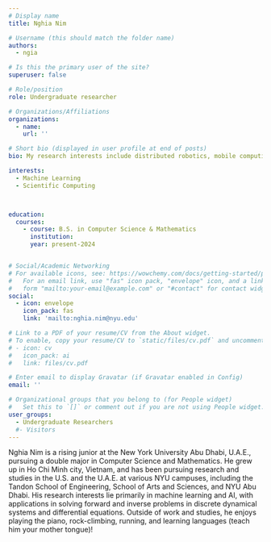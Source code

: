 ```yaml
---
# Display name
title: Nghia Nim

# Username (this should match the folder name)
authors:
  - ngia

# Is this the primary user of the site?
superuser: false

# Role/position
role: Undergraduate researcher

# Organizations/Affiliations
organizations:
  - name:
    url: ''

# Short bio (displayed in user profile at end of posts)
bio: My research interests include distributed robotics, mobile computing and programmable matter.

interests:
  - Machine Learning
  - Scientific Computing



education:
  courses:
    - course: B.S. in Computer Science & Mathematics
      institution: 
      year: present-2024


# Social/Academic Networking
# For available icons, see: https://wowchemy.com/docs/getting-started/page-builder/#icons
#   For an email link, use "fas" icon pack, "envelope" icon, and a link in the
#   form "mailto:your-email@example.com" or "#contact" for contact widget.
social:
  - icon: envelope
    icon_pack: fas
    link: 'mailto:nghia.nim@nyu.edu'

# Link to a PDF of your resume/CV from the About widget.
# To enable, copy your resume/CV to `static/files/cv.pdf` and uncomment the lines below.
# - icon: cv
#   icon_pack: ai
#   link: files/cv.pdf

# Enter email to display Gravatar (if Gravatar enabled in Config)
email: ''

# Organizational groups that you belong to (for People widget)
#   Set this to `[]` or comment out if you are not using People widget.
user_groups:
  - Undergraduate Researchers
  #- Visitors
---
```


Nghia Nim is a rising junior at the New York University Abu Dhabi, U.A.E., pursuing a double major in Computer Science and Mathematics. He grew up in Ho Chi Minh city, Vietnam, and has been pursuing research and studies in the U.S. and the U.A.E. at various NYU campuses, including the Tandon School of Engineering, School of Arts and Sciences, and NYU Abu Dhabi. His research interests lie primarily in machine learning and AI, with applications in solving forward and inverse problems in discrete dynamical systems and differential equations. Outside of work and studies, he enjoys playing the piano, rock-climbing, running, and learning languages (teach him your mother tongue)!

